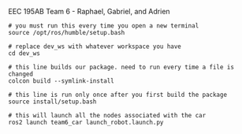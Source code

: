 EEC 195AB Team 6 - Raphael, Gabriel, and Adrien



```
# you must run this every time you open a new terminal
source /opt/ros/humble/setup.bash
```
```
# replace dev_ws with whatever workspace you have
cd dev_ws
```
```
# this line builds our package. need to run every time a file is changed
colcon build --symlink-install
```
```
# this line is run only once after you first build the package
source install/setup.bash
```
```
# this will launch all the nodes associated with the car
ros2 launch team6_car launch_robot.launch.py
```
